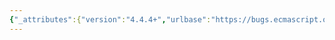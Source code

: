 ```yaml
---
{"_attributes":{"version":"4.4.4+","urlbase":"https://bugs.ecmascript.org/","maintainer":"dherman@mozilla.com"},"bug":{"bug_id":4530,"creation_ts":"2015-08-21 14:16:00 -0700","short_desc":"B.1.4 Regular Expressions Patterns: Missing [+U]- in ClassEscape","delta_ts":"2015-08-21 14:16:13 -0700","product":"ECMA-262 Edition 6","component":"technical issues","version":"unspecified","rep_platform":"All","op_sys":"All","bug_status":"CONFIRMED","priority":"Normal","bug_severity":"normal","everconfirmed":true,"reporter":{"uid":"andrebargull","name":"André Bargull"},"assigned_to":{"uid":"allen","name":"Allen Wirfs-Brock"},"long_desc":[{"commentid":14691,"comment_count":0,"who":{"uid":"andrebargull","name":"André Bargull"},"bug_when":"2015-08-21 14:16:13 -0700","thetext":"B.1.4 Regular Expressions Patterns: \n\n\nClassEscape is missing the definition:\n---\n[+U] -\n---"}]}}
---
```

